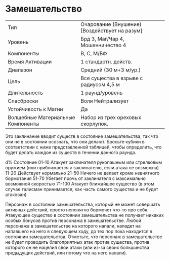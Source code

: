 
# Замешательство

| | |
|---|---|
|Тип|Очарование (Внушение) [Воздействует на разум]|
|Уровень| Брд 3, Маг/Чар 4, Мошенничество 4|
|Компоненты| В, С, М/БФ|
|Время Активации| 1 стандартн. действ.|
|Диапазон| Средний (30 м+3 м/ур.)|
|Цель| Все существа в взрыве с радиусом 4,5 м|
|Длительность| 1 раунд/уровень|
|Спасброски| Воля Нейтрализует|
|Устойчивость к Магии| Да|
|Волшебные Материальные Компоненты| Набор из трех ореховых скорлупок.|

Это заклинание вводит существ в состояние замешательства, так что они не в состоянии осознать, что они делают. Бросьте кубики в соответствии с ниже представленной таблицей, чтобы определить, что будет делать каждое из существ в течении данного раунда.

d% Состояние
01-10 Атакует заклинателя рукопашным
или стрелковым оружием (или
приближается к заклинателю, если
атака не возможна)
11-20 Действует нормально
21-50 Ничего не делает кроме
невнятного бормотания
51-70 Убегает прочь от заклинателя
с максимально возможной
скоростью
71-100 Атакует ближайшее существо
(в этом случае талисман
принимается, как часть самого
существа и не будет атакован)

Персонаж в состоянии замешательства, который не может совершать активных действий, просто непонятно бормочет что-то про себя. Атакующее существо в состоянии замешательства не получает никаких особых бонусов против персонажа в замешательстве. Любой персонажа в замешательстве на которого напали, нападет на напавшего на него в следующем ходу, до тех пор пока находится в состоянии замешательства. Отметьте, что персонаж в замешательстве не будет проводить благоприятных атак против существа, против которого он не нацелил свои атаки (или из-за своих большинства предыдущих действий, или потому что на него напали).
